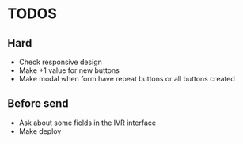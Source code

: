 # TODOS

## Hard
- Check responsive design
- Make +1 value for new buttons
- Make modal when form have repeat buttons or all buttons created

## Before send
- Ask about some fields in the IVR interface
- Make deploy
